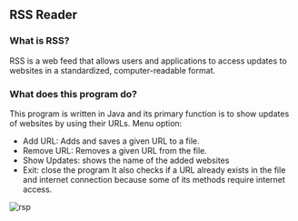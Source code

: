 ## RSS Reader
### What is RSS?
RSS is a web feed that allows users and applications to access updates to websites in a standardized, computer-readable format.
### What does this program do?
This program is written in Java and its primary function is to show updates of websites by using their URLs. 
Menu option:
- Add URL: Adds and saves a given URL to a file.
- Remove URL: Removes a given URL from the file.
- Show Updates: shows the name of the added websites
- Exit: close the program
It also checks if a URL already exists in the file and internet connection because some of its methods require internet access.


![rsp](https://github.com/Kianaplv/RSS-Reader/assets/168345281/a281969e-c76e-497b-bc84-ab0472df58ae)

